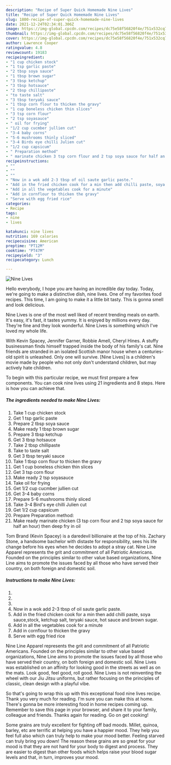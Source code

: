 ```yaml
---
description: "Recipe of Super Quick Homemade Nine Lives"
title: "Recipe of Super Quick Homemade Nine Lives"
slug: 1800-recipe-of-super-quick-homemade-nine-lives
date: 2021-12-24T02:34:01.306Z
image: https://img-global.cpcdn.com/recipes/dc75e58f56820f4e/751x532cq70/nine-lives-recipe-main-photo.jpg
thumbnail: https://img-global.cpcdn.com/recipes/dc75e58f56820f4e/751x532cq70/nine-lives-recipe-main-photo.jpg
cover: https://img-global.cpcdn.com/recipes/dc75e58f56820f4e/751x532cq70/nine-lives-recipe-main-photo.jpg
author: Lawrence Cooper
ratingvalue: 4.8
reviewcount: 19183
recipeingredient:
- "1 cup chicken stock"
- "1 tsp garlic paste"
- "2 tbsp soya sauce"
- "1 tbsp brown sugar"
- "3 tbsp ketchup"
- "3 tbsp hotsauce"
- "2 tbsp chillipaste"
- "to taste salt"
- "3 tbsp teryaki sauce"
- "1 tbsp corn flour to thicken the gravy"
- "1 cup boneless chicken thin slices"
- "3 tsp corn flour"
- "2 tsp soyasauce"
- " oil for frying"
- "1/2 cup cucmber jullien cut"
- "3-4 baby corns"
- "5-6 mushrooms thinly sliced"
- "3-4 Birds eye chilli Julien cut"
- "1/2 cup capsicum"
- " Preparation method"
- " marinate chicken 3 tsp corn flour and 2 tsp soya sauce for half an hour then deep fry in oil"
recipeinstructions:
- ""
- ""
- ""
- "Now in a wok add 2-3 tbsp of oil saute garlic paste."
- "Add in the fried chicken cook for a min then add chilli paste, soya sauce,stock, ketchup salt, teryaki sauce, hot sauce and brown sugar."
- "Add in all the vegetables cook for a minute"
- "Add in cornflour to thicken the gravy"
- "Serve with egg fried rice"
categories:
- Recipe
tags:
- nine
- lives

katakunci: nine lives 
nutrition: 169 calories
recipecuisine: American
preptime: "PT12M"
cooktime: "PT47M"
recipeyield: "3"
recipecategory: Lunch

---
```



![Nine Lives](https://img-global.cpcdn.com/recipes/dc75e58f56820f4e/751x532cq70/nine-lives-recipe-main-photo.jpg)

Hello everybody, I hope you are having an incredible day today. Today, we're going to make a distinctive dish, nine lives. One of my favorites food recipes. This time, I am going to make it a little bit tasty. This is gonna smell and look delicious.

Nine Lives is one of the most well liked of recent trending meals on earth. It's easy, it's fast, it tastes yummy. It is enjoyed by millions every day. They're fine and they look wonderful. Nine Lives is something which I've loved my whole life.

With Kevin Spacey, Jennifer Garner, Robbie Amell, Cheryl Hines. A stuffy businessman finds himself trapped inside the body of his family&#39;s cat. Nine friends are stranded in an isolated Scottish manor house when a centuries-old spirit is unleashed. Only one will survive. [Nine Lives] is a children&#39;s movie made by people who not only don&#39;t understand children, but may actively hate children.


To begin with this particular recipe, we must first prepare a few components. You can cook nine lives using 21 ingredients and 8 steps. Here is how you can achieve that.

<!--inarticleads1-->

##### The ingredients needed to make Nine Lives:

1. Take 1 cup chicken stock
1. Get 1 tsp garlic paste
1. Prepare 2 tbsp soya sauce
1. Make ready 1 tbsp brown sugar
1. Prepare 3 tbsp ketchup
1. Get 3 tbsp hotsauce
1. Take 2 tbsp chillipaste
1. Take to taste salt
1. Get 3 tbsp teryaki sauce
1. Take 1 tbsp corn flour to thicken the gravy
1. Get 1 cup boneless chicken thin slices
1. Get 3 tsp corn flour
1. Make ready 2 tsp soyasauce
1. Take  oil for frying
1. Get 1/2 cup cucmber jullien cut
1. Get 3-4 baby corns
1. Prepare 5-6 mushrooms thinly sliced
1. Take 3-4 Bird&#39;s eye chilli Julien cut
1. Get 1/2 cup capsicum
1. Prepare  Preparation method:
1. Make ready  marinate chicken (3 tsp corn flour and 2 tsp soya sauce for half an hour) then deep fry in oil


Tom Brand (Kevin Spacey) is a daredevil billionaire at the top of his. Zachary Stone, a handsome bachelor with distaste for responsibility, sees his life change before his eyes when he decides to adopt a stray cat. Nine Line Apparel represents the grit and commitment of all Patriotic Americans. Founded on the principles similar to other value based organizations, Nine Line aims to promote the issues faced by all those who have served their country, on both foreign and domestic soil. 

<!--inarticleads2-->

##### Instructions to make Nine Lives:

1. 
1. 
1. 
1. Now in a wok add 2-3 tbsp of oil saute garlic paste.
1. Add in the fried chicken cook for a min then add chilli paste, soya sauce,stock, ketchup salt, teryaki sauce, hot sauce and brown sugar.
1. Add in all the vegetables cook for a minute
1. Add in cornflour to thicken the gravy
1. Serve with egg fried rice


Nine Line Apparel represents the grit and commitment of all Patriotic Americans. Founded on the principles similar to other value based organizations, Nine Line aims to promote the issues faced by all those who have served their country, on both foreign and domestic soil. Nine Lives was established on an affinity for looking good in the streets as well as on the mats. Look good, feel good, roll good. Nine Lives is not reinventing the wheel with our Jiu Jitsu uniforms, but rather focusing on the principles of classic, clean design with a playful vibe. 

So that's going to wrap this up with this exceptional food nine lives recipe. Thank you very much for reading. I'm sure you can make this at home. There's gonna be more interesting food in home recipes coming up. Remember to save this page in your browser, and share it to your family, colleague and friends. Thanks again for reading. Go on get cooking!

Some grains are truly excellent for fighting off bad moods. Millet, quinoa, barley, etc are terrific at helping you have a happier mood. They help you feel full also which can truly help to make your mood better. Feeling starved can truly bring you down! The reason these grains are so great for your mood is that they are not hard for your body to digest and process. They are easier to digest than other foods which helps raise your blood sugar levels and that, in turn, improves your mood.

